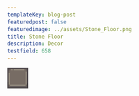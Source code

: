 ```yaml
---
templateKey: blog-post
featuredpost: false
featuredimage: ../assets/Stone_Floor.png
title: Stone Floor
description: Decor
testfield: 658
---
```

![Stone Floor](../assets/Stone_Floor.png)